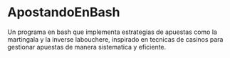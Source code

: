# ApostandoEnBash
Un programa en bash que implementa estrategias de apuestas como la martingala y la inverse labouchere, inspirado en tecnicas de casinos para gestionar apuestas de manera sistematica y eficiente.
